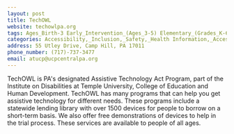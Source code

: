 ```yaml
---
layout: post
title: TechOWL
website: techowlpa.org
tags: Ages_Birth-3 Early_Intervention_(Ages_3-5) Elementary_(Grades_K-6) Secondary_(Grades_7-12) Post_Secondary_(High_School_and_Beyond)
categories: Accessibility,_Inclusion,_Safety,_Health Information,_Access_to_Additional_Services
address: 55 Utley Drive, Camp Hill, PA 17011
phone_number: (717)-737-3477
email: atucp@ucpcentralpa.org
---
```

TechOWL is PA's designated Assistive Technology Act Program, part of the Institute on Disabilities at Temple University, College of Education and Human Development. TechOWL has many programs that can help you get assistive technology for different needs. These programs include a statewide lending library with over 1500 devices for people to borrow on a short-term basis. We also offer free demonstrations of devices to help in the trial process. These services are available to people of all ages. 